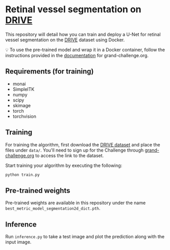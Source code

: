 # Retinal vessel segmentation on [DRIVE](https://drive.grand-challenge.org/)

This repository will detail how you can train and deploy a U-Net for retinal vessel segmentation on the [DRIVE](https://drive.grand-challenge.org/) dataset using Docker.

💡 To use the pre-trained model and wrap it in a Docker container, follow the instructions provided in the [documentation](https://grand-challenge.org/documentation/create-your-own-algorithm/) for grand-challenge.org.

## Requirements (for training)

* monai
* SimpleITK
* numpy
* scipy
* skimage
* torch  
* torchvision

## Training

For training the algorithm, first download the [DRIVE dataset](https://drive.grand-challenge.org/Download/) and place the files under `data/`. You'll need to sign up for the Challenge through [grand-challenge.org](https://grand-challenge.org) to access the link to the dataset.

Start training your algorithm by executing the following:
```bash
python train.py
```

## Pre-trained weights

Pre-trained weights are available in this repository under the name `best_metric_model_segmentation2d_dict.pth`.

## Inference

Run `inference.py` to take a test image and plot the prediction along with the input image.
